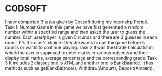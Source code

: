 # CODSOFT
I have completed 3 tasks given by Codsoft during my Internship Period.
Task 1: Number Game
In this game we have first generated a random number within a specified range and then asked the user to guess the number. Each user/player is given 5 rounds and there are 3 guesses in each round. It's the user's choice if he/she wants to quit the game before 5 rounds or wants to continue playing. 
Task 2
It was the Grade Calculator in which the user is supposed to enter marks in various subjects and then display total marks, average percentage and the corresponding grade.
Task 3
It includes 2 classes one is ATM, and another one is BankBalance. It has methods such as getBankBalance(), Withdraw(Amount), Deposit(Amount).

